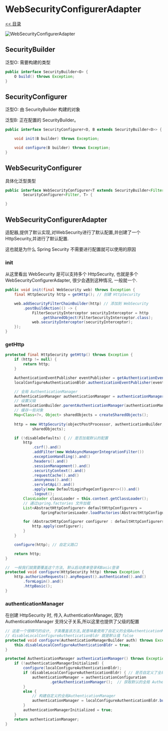 # WebSecurityConfigurerAdapter

[<< 目录](/security/README.md)

![WebSecurityConfigurerAdapter](/WebSecurityConfigurerAdapter.png)

## SecurityBuilder

泛型O: 需要构建的类型

```java
public interface SecurityBuilder<O> {
	O build() throws Exception;
}
```

## SecurityConfigurer

泛型O: 由 SecurityBuilder 构建的对象

泛型B: 正在配置的 SecurityBuilder。
 
```java
public interface SecurityConfigurer<O, B extends SecurityBuilder<O>> {

	void init(B builder) throws Exception;

	void configure(B builder) throws Exception;
}
```

## WebSecurityConfigurer

具体化泛型类型

```java
public interface WebSecurityConfigurer<T extends SecurityBuilder<Filter>> extends
		SecurityConfigurer<Filter, T> {

}
```

## WebSecurityConfigurerAdapter

适配器,提供了默认实现,对WebSecurity进行了默认配置,并创建了一个 HttpSecurity,并进行了默认配置.

这也就是为什么 Spring Security 不需要进行配置就可以使用的原因

### init

从这里看出 WebSecurity 是可以支持多个 HttpSecurity, 也就是多个 WebSecurityConfigurerAdapter,
很少会遇到这种情况, 一般就一个.

```java
public void init(final WebSecurity web) throws Exception {
    final HttpSecurity http = getHttp(); // 创建 HttpSecurity

    web.addSecurityFilterChainBuilder(http) // 添加到 WebSecurity
        .postBuildAction(() -> {
            FilterSecurityInterceptor securityInterceptor = http 
                .getSharedObject(FilterSecurityInterceptor.class);
            web.securityInterceptor(securityInterceptor);
    });
}
```

### getHttp

```java
protected final HttpSecurity getHttp() throws Exception {
    if (http != null) {
        return http;
    }

    AuthenticationEventPublisher eventPublisher = getAuthenticationEventPublisher();
    localConfigureAuthenticationBldr.authenticationEventPublisher(eventPublisher);

    // 全局 AuthenticationManager
    AuthenticationManager authenticationManager = authenticationManager(); 
    // 设置父级
    authenticationBuilder.parentAuthenticationManager(authenticationManager);
    // 缓存一些对象
    Map<Class<?>, Object> sharedObjects = createSharedObjects();
    
    http = new HttpSecurity(objectPostProcessor, authenticationBuilder,
            sharedObjects);

    if (!disableDefaults) { // 是否加载默认的配置
        http
            .csrf().and()
            .addFilter(new WebAsyncManagerIntegrationFilter())
            .exceptionHandling().and()
            .headers().and()
            .sessionManagement().and()
            .securityContext().and()
            .requestCache().and()
            .anonymous().and()
            .servletApi().and()
            .apply(new DefaultLoginPageConfigurer<>()).and()
            .logout();
        ClassLoader classLoader = this.context.getClassLoader();
        // 通过spring.factories 文件加载
        List<AbstractHttpConfigurer> defaultHttpConfigurers =
                SpringFactoriesLoader.loadFactories(AbstractHttpConfigurer.class, classLoader);

        for (AbstractHttpConfigurer configurer : defaultHttpConfigurers) {
            http.apply(configurer);
        }
    }

    configure(http); // 自定义路口

    return http;
}

//  一般我们就需要覆盖这个方法, 默认启动表单登录和Basic登录
protected void configure(HttpSecurity http) throws Exception {
    http.authorizeRequests().anyRequest().authenticated().and()
        .formLogin().and()
        .httpBasic();
}
```

### authenticationManager

在创建 HttpSecurity 时, 传入 AuthenticationManager, 因为 AuthenticationManager 支持父子关系,所以这里也提供了父级的配置

```java
// 这是一个很精巧的设计, 子类覆盖该方法,就意味着使用了自定义的全局AuthenticationManager,
// disableLocalConfigureAuthenticationBldr 就是默认值 false
protected void configure(AuthenticationManagerBuilder auth) throws Exception {
    this.disableLocalConfigureAuthenticationBldr = true;
}

protected AuthenticationManager authenticationManager() throws Exception {
    if (!authenticationManagerInitialized) {
        configure(localConfigureAuthenticationBldr);
        if (disableLocalConfigureAuthenticationBldr) { // 是否自定义了全局 AuthenticationManager
            authenticationManager = authenticationConfiguration
                    .getAuthenticationManager();  // 获取默认的全局 AuthenticationManager
        }
        else {
            // 构建自定义的全局AuthenticationManager
            authenticationManager = localConfigureAuthenticationBldr.build();
        }
        authenticationManagerInitialized = true;
    }
    return authenticationManager;
}
```